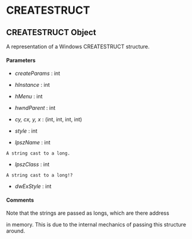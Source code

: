 # CREATESTRUCT

## CREATESTRUCT Object

A representation of a Windows CREATESTRUCT structure.

#### Parameters


  -  *createParams* : int

    

  -  *hInstance* : int

    

  -  *hMenu* : int

    

  -  *hwndParent* : int

    

  -  *cy, cx, y, x* : (int, int, int, int)

    

  -  *style* : int

    

  -  *lpszName* : int

    A string cast to a long.

  -  *lpszClass* : int

    A string cast to a long!?

  -  *dwExStyle* : int

    

#### Comments
Note that the strings are passed as longs, which are there address 

in memory.  This is due to the internal mechanics of passing this structure around.